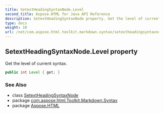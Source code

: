 ```yaml
---
title: SetextHeadingSyntaxNode.Level
second_title: Aspose.HTML for Java API Reference
description: SetextHeadingSyntaxNode property. Get the level of current syntax
type: docs
weight: 10
url: /net/com.aspose.html.toolkit.markdown.syntax/setextheadingsyntaxnode/level/
---
```

## SetextHeadingSyntaxNode.Level property

Get the level of current syntax.

```java
public int Level { get; }
```

### See Also

* class [SetextHeadingSyntaxNode](../)
* package [com.aspose.html.Toolkit.Markdown.Syntax](../../setextheadingsyntaxnode/)
* package [Aspose.HTML](../../../)
